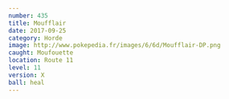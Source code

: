 ```yaml
---
number: 435
title: Moufflair
date: 2017-09-25
category: Horde
image: http://www.pokepedia.fr/images/6/6d/Moufflair-DP.png
caught: Moufouette
location: Route 11
level: 11
version: X
ball: heal
---
```

